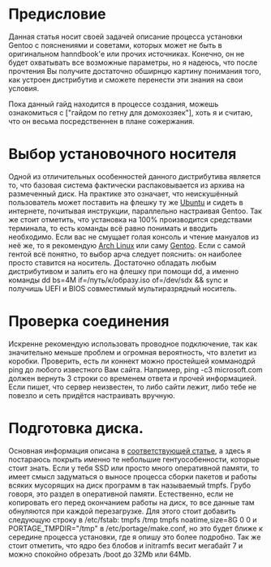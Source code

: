 # Предисловие

Данная статья носит своей задачей описание процесса установки Gentoo с пояснениями и советами, которых может не быть в оригинальном hanndbook'е или прочих источниках. Конечно, он не будет охватывать все возможные параметры, но я надеюсь, что после прочтения Вы получите достаточно обширнцю картину понимания того, как устроен дистрибутив и сможете перенести эти знания на свои условия.

Пока данный гайд находится в процессе создания, можешь ознакомиться с ["гайдом по гетну для домохозяек"], хоть я и считаю, что он весьма посредственнен в плане сожержания. 

# Выбор установочного носителя

Одной из отличительных особенностей данного дистрибутива является то, что базовая система фактически распаковывается из архива на размеченный диск. На практике это означает, что неискушённый пользователь может поставить на флешку ту же [Ubuntu](http://www.ubuntu.com/) и сидеть в интернете, почитывая инструкции, параллельно настраивая Gentoo. Так же стоит отметить, что установка на 100% производится средствами терминала, то есть команды всё равно понимать и вводить необходимо. Если вас не смущает голая консоль и чтение мануалов из неё же, то я рекомендую [Arch Linux](https://www.archlinux.org) или саму [Gentoo](https://www.gentoo.org/). Если с самой гентой всё понятно, то выбор арча следует пояснить: он наиболее просто ставится на носитель. Достаточно обладать любым дистрибутивом и залить его на флешку при помощи dd, а именно команды dd bs=4M if=/путь/к/образу.iso of=/dev/sdx && sync и получишь UEFI и BIOS совместимый мультиразрядный носитель.

# Проверка соединения

Искренне рекомендую использовать проводное подключение, так как значительно меньше проблем и огромная вероятность, что взлетит из коробки. Проверить, есть ли коннект можно простейшей комманодрй ping до любого известного Вам сайта. Например, ping -c3 microsoft.com должен вернуть 3 строки со временем ответа и прочей информацией. Если пишет, что сервер неизвестен, то либо сайти лежит, либо тебе не повезло и сеть придётся настраивать вручную.

# Подготовка диска.

Основная информация описана в [соответствующей статье](https://github.com/for2ch/Linux-F.A.Q/wiki/%D0%9A%D0%B0%D0%BA-%D1%80%D0%B0%D0%B7%D0%B1%D0%B8%D1%82%D1%8C-%D0%B4%D0%B8%D1%81%D0%BA), а здесь я постараюсь покрыть именно те небольшие гентуособенности, которые стоит знать. Если у тебя SSD или просто много оперативной памяти, то имеет смысл задуматься о выносе процесса сборки пакетов и работы всяких мусорящих на диск программ в так называемый tmpfs. Грубо говоря, это раздел в оперативной памяти. Естественно, если не копировать его перед окончанием работы на диск, то все данные там обнуляются при каждой перезагрузке. Для этого стоит добавить следующую строку в /etc/fstab: tmpfs /tmp tmpfs noatime,size=8G 0 0 и PORTAGE_TMPDIR="/tmp" в /etc/portage/make.conf, но это будет ближе к середине процесса установки, где я опишу это более подробно. Так же стоит отметить, что ядро без блобов и initramfs весит мегабайт 7 и можно спокойно обрезать /boot до 32Mb или 64Mb.
